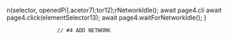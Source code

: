 n(selector, openedPi].acetor7);tor12);rNetworkIdle();
                        await page4.cli
                        await page4.click(elementSelector13);
                        await page4.waitForNetworkIdle();
                    }

                    // #4 ADD NETWORK 
